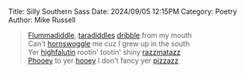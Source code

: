 Title: Silly Southern Sass
Date: 2024/09/05 12:15PM
Category: Poetry
Author: Mike Russell

> [Flummadiddle](https://www.merriam-webster.com/dictionary/Flummadiddle), [taradiddles](https://www.merriam-webster.com/dictionary/taradiddles) [dribble](https://www.merriam-webster.com/dictionary/dribble) from my mouth<br>
> Can't [hornswoggle](https://www.merriam-webster.com/dictionary/hornswoggle) me cuz I grew up in the south<br>
> Yer [highfalutin](https://www.merriam-webster.com/dictionary/highfalutin) rootin' tootin' shiny [razzmatazz](https://www.merriam-webster.com/dictionary/razzmatazz)<br>
> [Phooey](https://www.merriam-webster.com/dictionary/Phooey) to yer [hooey](https://www.merriam-webster.com/dictionary/hooey) I don't fancy yer [pizzazz](https://www.merriam-webster.com/dictionary/pizzazz)
